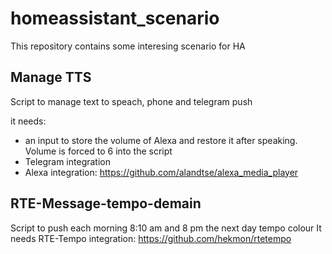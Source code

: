# homeassistant_scenario

This repository contains some interesing scenario for HA

## Manage TTS ##

Script to manage text to speach, phone and telegram push

it needs:
- an input to store the volume of Alexa and restore it after speaking. Volume is forced to 6 into the script
- Telegram integration
- Alexa integration: https://github.com/alandtse/alexa_media_player


## RTE-Message-tempo-demain

Script to push each morning 8:10 am and 8 pm the next day tempo colour
It needs RTE-Tempo integration: https://github.com/hekmon/rtetempo
